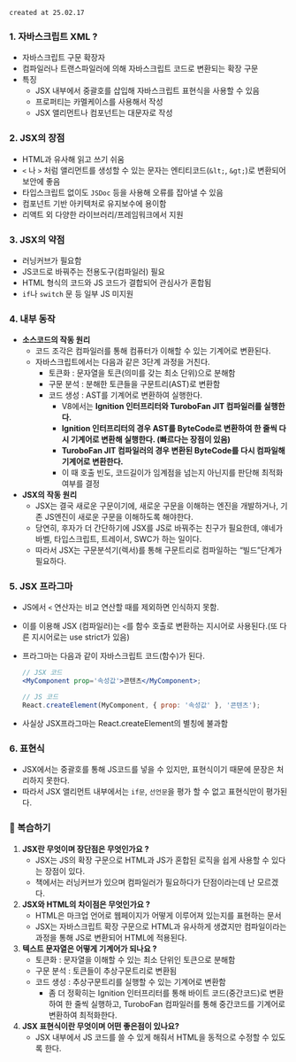 `created at 25.02.17`

### 1. 자바스크립트 XML ?

- 자바스크립트 구문 확장자
- 컴파일러나 트랜스파일러에 의해 자바스크립트 코드로 변환되는 확장 구문
- 특징
  - JSX 내부에서 중괄호를 삽입해 자바스크립트 표현식을 사용할 수 있음
  - 프로퍼티는 카멜케이스를 사용해서 작성
  - JSX 앨리먼트나 컴포넌트는 대문자로 작성

### 2. JSX의 장점

- HTML과 유사해 읽고 쓰기 쉬움
- `<` 나 `>` 처럼 앨리먼트를 생성할 수 있는 문자는 엔티티코드(`&lt;`, `&gt;`)로 변환되어 보안에 좋음
- 타입스크립트 없이도 `JSDoc` 등을 사용해 오류를 잡아낼 수 있음
- 컴포넌트 기반 아키텍처로 유지보수에 용이함
- 리액트 외 다양한 라이브러리/프레임워크에서 지원

### 3. JSX의 약점

- 러닝커브가 필요함
- JS코드로 바꿔주는 전용도구(컴파일러) 필요
- HTML 형식의 코드와 JS 코드가 결합되어 관심사가 혼합됨
- `if`나 `switch` 문 등 일부 JS 미지원

### 4. 내부 동작

- **소스코드의 작동 원리**
  - 코드 조각은 컴파일러를 통해 컴퓨터가 이해할 수 있는 기계어로 변환된다.
  - 자바스크립트에서는 다음과 같은 3단계 과정을 거친다.
    - 토큰화 : 문자열을 토큰(의미를 갖는 최소 단위)으로 분해함
    - 구문 분석 : 분해한 토큰들을 구문트리(AST)로 변환함
    - 코드 생성 : AST를 기계어로 변환하여 실행한다.
      - V8에서는 **Ignition 인터프리터와 TuroboFan JIT 컴파일러를 실행한다.**
      - **Ignition 인터프리터의 경우 AST를 ByteCode로 변환하여 한 줄씩 다시 기계어로 변환해 실행한다. (빠르다는 장점이 있음)**
      - **TuroboFan JIT 컴파일러의 경우 변환된 ByteCode를 다시 컴파일해 기계어로 변환한다.**
      - 이 때 호출 빈도, 코드길이가 임계점을 넘는지 아닌지를 판단해 최적화 여부를 결정
- **JSX의 작동 원리**
  - JSX는 결국 새로운 구문이기에, 새로운 구문을 이해하는 엔진을 개발하거나, 기존 JS엔진이 새로운 구문을 이해하도록 해야한다.
  - 당연히, 후자가 더 간단하기에 JSX를 JS로 바꿔주는 친구가 필요한데, 얘네가 바벨, 타입스크립트, 트레이서, SWC가 하는 일이다.
  - 따라서 JSX는 구문분석기(렉서)를 통해 구문트리로 컴파일하는 “빌드”단계가 필요하다.

### 5. JSX 프라그마

- JS에서 `<` 연산자는 비교 연산할 때를 제외하면 인식하지 못함.
- 이를 이용해 JSX (컴파일러)는 `<`를 함수 호출로 변환하는 지시어로 사용된다.(또 다른 지시어로는 use strict가 있음)
- 프라그마는 다음과 같이 자바스크립트 코드(함수)가 된다.

  ```jsx
  // JSX 코드
  <MyComponent prop='속성값'>콘텐츠</MyComponent>;

  // JS 코드
  React.createElement(MyComponent, { prop: '속성값' }, '콘텐츠');
  ```

- 사실상 JSX프라그마는 React.createElement의 별칭에 불과함

### 6. 표현식

- JSX에서는 중괄호를 통해 JS코드를 넣을 수 있지만, 표현식이기 때문에 문장은 처리하지 못한다.
- 따라서 JSX 앨리먼트 내부에서는 `if문`, `선언문`을 평가 할 수 없고 표현식만이 평가된다.

### 🎊 복습하기

1. **JSX란 무엇이며 장단점은 무엇인가요 ?**
   - JSX는 JS의 확장 구문으로 HTML과 JS가 혼합된 로직을 쉽게 사용할 수 있다는 장점이 있다.
   - 책에서는 러닝커브가 있으며 컴파일러가 필요하다가 단점이라는데 난 모르겠다.
2. **JSX와 HTML의 차이점은 무엇인가요 ?**
   - HTML은 마크업 언어로 웹페이지가 어떻게 이루어져 있는지를 표현하는 문서
   - JSX는 자바스크립트 확장 구문으로 HTML과 유사하게 생겼지만 컴파일이라는 과정을 통해 JS로 변환되어 HTML에 적용된다.
3. **텍스트 문자열은 어떻게 기계어가 되나요 ?**
   - 토큰화 : 문자열을 이해할 수 있는 최소 단위인 토큰으로 분해함
   - 구문 분석 : 토큰들이 추상구문트리로 변환됨
   - 코드 생성 : 추상구문트리를 실행할 수 있는 기계어로 변환함
     - 좀 더 정확히는 Ignition 인터프리터를 통해 바이트 코드(중간코드)로 변환하여 한 줄씩 실행하고, TuroboFan 컴파일러를 통해 중간코드를 기계어로 변환하여 최적화한다.
4. **JSX 표현식이란 무엇이며 어떤 좋은점이 있나요?**
   - JSX 내부에서 JS 코드를 쓸 수 있게 해줘서 HTML을 동적으로 수정할 수 있도록 한다.
